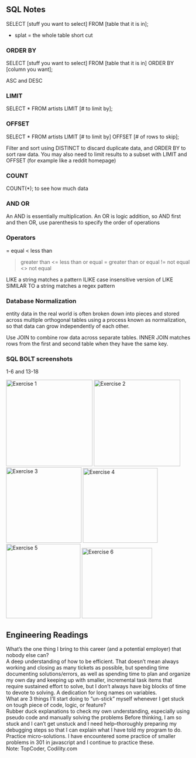 ## SQL Notes

SELECT [stuff you want to select] FROM [table that it is in]; 
* splat = the whole table short cut

### ORDER BY
SELECT [stuff you want to select] FROM [table that it is in] ORDER BY [column you want]; 

  ASC and DESC

### LIMIT
SELECT * FROM artists LIMIT [# to limit by]; 

### OFFSET
SELECT * FROM artists LIMIT [# to limit by] OFFSET [# of rows to skip];

Filter and sort using DISTINCT to discard duplicate data, and ORDER BY to sort raw data. You may also need to limit results to a subset with LIMIT and OFFSET (for example like a reddit homepage)

### COUNT
COUNT(*); 
to see how much data


### AND OR
An AND is essentially multiplication. An OR is logic addition, so AND first and then OR, use parenthesis to specify the order of operations


### Operators
= equal
< less than
> greater than
<= less than or equal
>= greater than or equal
!= not equal
<> not equal 

LIKE a string matches a pattern
ILIKE case insensitive version of LIKE
SIMILAR TO a string matches a regex pattern

### Database Normalization

entity data in the real world is often broken down into pieces and stored across multiple orthogonal tables using a process known as normalization, so that data can grow independently of each other. 

Use JOIN to combine row data across separate tables. 
INNER JOIN matches rows from the first and second table when they have the same key. 

### SQL BOLT screenshots
1-6 and 13-18

<img width="236" alt="Exercise 1" src="https://user-images.githubusercontent.com/96095918/225795921-d6f11cc9-e4e5-4635-9cb2-13c2f24bff40.png">
<img width="236" alt="Exercise 2" src="https://user-images.githubusercontent.com/96095918/225796052-d711f1c4-3240-4f78-9401-a9d587b9760e.png">
<img width="206" alt="Exercise 3" src="https://user-images.githubusercontent.com/96095918/225795508-fcc3642d-2d3d-4710-adac-6c648cca4390.png">
<img width="204" alt="Exercise 4" src="https://user-images.githubusercontent.com/96095918/225801624-64b23952-cb00-4268-b586-fb6cd649a3d9.png">
<img width="203" alt="Exercise 5" src="https://user-images.githubusercontent.com/96095918/225805150-61b7bc16-826c-4361-8379-4b6cdeb48b6a.png">
<img width="192" alt="Exercise 6" src="https://user-images.githubusercontent.com/96095918/225806422-1b7b302e-82f4-4640-bf31-106b52901589.png">



## Engineering Readings

What’s the one thing I bring to this career (and a potential employer) that nobody else can?
<br>
 A deep understanding of how to be efficient. That doesn’t mean always working and closing as many tickets as possible, but spending time documenting solutions/errors, as well as spending time to plan and organize my own day and keeping up with smaller, incremental task items that require sustained effort to solve, but I don’t always have big blocks of time to devote to solving. A dedication for long names on variables. 
 <br>
What are 3 things I’ll start doing to “un-stick” myself whenever I get stuck on tough piece of code, logic, or feature?
<br>
Rubber duck explanations to check my own understanding, especially using pseudo code and manually solving the problems
Before thinking, I am so stuck and I can’t get unstuck and I need help–thoroughly preparing my debugging steps so that I can explain what I have told my program to do. 
Practice micro-solutions. I have encountered some practice of smaller problems in 301 in javascript and I continue to practice these. 
<br>
Note: TopCoder, Codility.com



